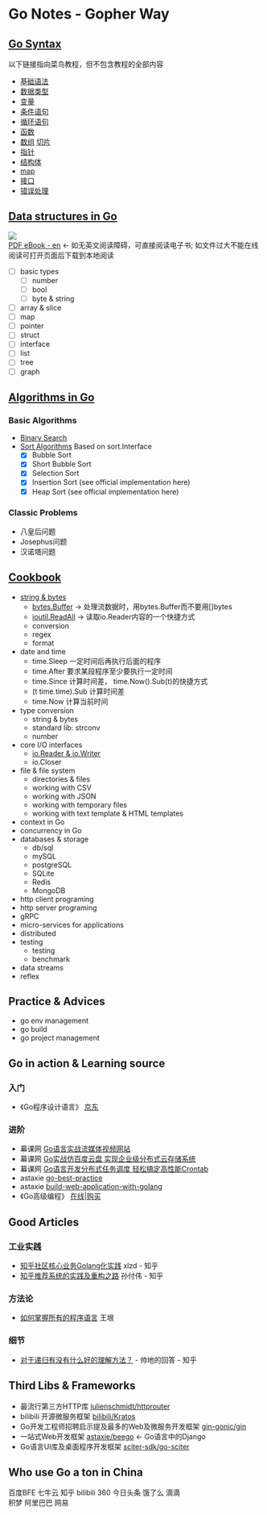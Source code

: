 # Go Notes - Gopher Way

## [Go Syntax](go_syntax)
以下链接指向菜鸟教程，但不包含教程的全部内容
* [基础语法](https://www.runoob.com/go/go-basic-syntax.html)
* [数据类型](https://www.runoob.com/go/go-data-types.html)
* [变量](https://www.runoob.com/go/go-variables.html)
* [条件语句](https://www.runoob.com/go/go-decision-making.html)
* [循环语句](https://www.runoob.com/go/go-loops.html)
* [函数](https://www.runoob.com/go/go-functions.html)
* [数组](https://www.runoob.com/go/go-arrays.html) [切片](https://www.runoob.com/go/go-slice.html)
* [指针](https://www.runoob.com/go/go-pointers.html)
* [结构体](https://www.runoob.com/go/go-structures.html)
* [map](https://www.runoob.com/go/go-map.html)
* [接口](https://www.runoob.com/go/go-interfaces.html)
* [错误处理](https://www.runoob.com/go/go-error-handling.html)

## [Data structures in Go](data_structures)
![](https://img.shields.io/badge/download-89-brightgreen.svg)  
[PDF eBook - en](data_structures/go-data-structures-and-algorithms.pdf)   <- 如无英文阅读障碍，可直接阅读电子书; 如文件过大不能在线阅读可打开页面后下载到本地阅读   
* [ ] basic types
    - [ ] number
    - [ ] bool
    - [ ] byte & string
* [ ] array & slice
* [ ] map
* [ ] pointer
* [ ] struct
* [ ] interface
* [ ] list
* [ ] tree
* [ ] graph 

## [Algorithms in Go](algorithms)
### Basic Algorithms
* [Binary Search](algorithms/binary_search.go)  
* [Sort Algorithms](algorithms/sort_algorithms.go) Based on sort.Interface  
    - [x] Bubble Sort
    - [x] Short Bubble Sort
    - [x] Selection Sort
    - [x] Insertion Sort (see official implementation here)
    - [x] Heap Sort (see official implementation here)

### Classic Problems
* 八皇后问题
* Josephus问题
* 汉诺塔问题

## [Cookbook](cookbook)
* [string & bytes](cookbook/bytestrings)
    - [bytes.Buffer](cookbook/bytestrings/buffers.go) -> 处理流数据时，用bytes.Buffer而不要用[]bytes 
    - [ioutil.ReadAll](cookbook/bytestrings/buffers.go) -> 读取io.Reader内容的一个快捷方式
    - conversion
    - regex
    - format
* date and time
    - time.Sleep 一定时间后再执行后面的程序
    - time.After 要求某段程序至少要执行一定时间
    - time.Since 计算时间差， time.Now().Sub(t)的快捷方式
    - (t time.time).Sub 计算时间差
    - time.Now 计算当前时间
* type conversion
    - string & bytes
    - standard lib: strconv
    - number
* core I/O interfaces
    - [io.Reader & io.Writer](notes/io.Reader-and-io.Writer.md)
    - io.Closer
* file & file system
    - directories & files
    - working with CSV
    - working with JSON
    - working with temporary files
    - working with text template & HTML templates
* context in Go
* concurrency in Go
* databases & storage
    - db/sql
    - mySQL
    - postgreSQL
    - SQLite
    - Redis
    - MongoDB
* http client programing
* http server programing
* gRPC
* micro-services for applications
* distributed
* testing
    * testing
    * benchmark
* data streams
* reflex

## Practice & Advices
* go env management
* go build
* go project management

## Go in action & Learning source
### 入门
* 《Go程序设计语言》 [京东](https://item.jd.com/12187988.html)
### 进阶
* 幕课网 [Go语言实战流媒体视频网站](https://coding.imooc.com/learn/list/227.html)
* 幕课网 [Go实战仿百度云盘 实现企业级分布式云存储系统](https://coding.imooc.com/learn/list/323.html) 
* 幕课网 [Go语言开发分布式任务调度 轻松搞定高性能Crontab](https://coding.imooc.com/learn/list/281.html)
* astaxie [go-best-practice](https://github.com/astaxie/go-best-practice)
* astaxie [build-web-application-with-golang](https://github.com/astaxie/build-web-application-with-golang)
* 《Go高级编程》 [在线](https://github.com/chai2010/advanced-go-programming-book)|[购买](https://www.epubit.com/book/detail/40090) 

## Good Articles
### 工业实践 
* [知乎社区核心业务Golang化实践](https://zhuanlan.zhihu.com/p/48039838) xlzd - 知乎  
* [知乎推荐系统的实践及重构之路](https://zhuanlan.zhihu.com/p/53130925) 孙付伟 - 知乎
### 方法论
* [如何掌握所有的程序语言](http://www.yinwang.org/blog-cn/2017/07/06/master-pl) 王垠   
### 细节
* [对于递归有没有什么好的理解方法？](https://www.zhihu.com/question/31412436/answer/683820765) - 帅地的回答 - 知乎  


## Third Libs & Frameworks
* 最流行第三方HTTP库 [julienschmidt/httprouter](https://github.com/julienschmidt/httprouter)
* bilibili 开源微服务框架 [bilibili/Kratos](https://github.com/bilibili/kratos)
* Go开发工程师招聘启示提及最多的Web及微服务开发框架 [gin-gonic/gin](https://github.com/gin-gonic/gin)
* 一站式Web开发框架 [astaxie/beego](github.com/astaxie/beego) <- Go语言中的Django  
* Go语言UI库及桌面程序开发框架 [sciter-sdk/go-sciter](https://github.com/sciter-sdk/go-sciter)

## Who use Go a ton in China
百度BFE 七牛云 知乎 bilibili 360 今日头条 饿了么 滴滴  
积梦 阿里巴巴 网易  
